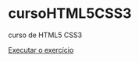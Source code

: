 # cursoHTML5CSS3
 curso de HTML5 CSS3

<a href="https://alexandrestmarques.github.io/cursoHTML5CSS3/exercicios/ex001/index.html">Executar o exercício</a>